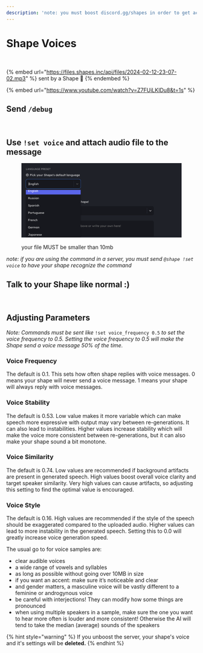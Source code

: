 ```yaml
---
description: 'note: you must boost discord.gg/shapes in order to get access to this feature.'
---
```


# Shape Voices

<figure><img src="../../.gitbook/assets/Shape Voice Feature Walkthrough.png" alt=""><figcaption></figcaption></figure>

{% embed url="https://files.shapes.inc/api/files/2024-02-12-23-07-02.mp3" %}
sent by a Shape :eyes:
{% endembed %}

{% embed url="https://www.youtube.com/watch?v=Z7FUiLKIDu8&t=1s" %}

## Send `/debug`

<figure><img src="../../.gitbook/assets/Screenshot 2024-02-12 at 11.09.27 PM.png" alt=""><figcaption></figcaption></figure>

## Use `!set voice` and attach audio file to the message

<figure><img src="../../.gitbook/assets/image (18).png" alt=""><figcaption><p>your file MUST be smaller than 10mb</p></figcaption></figure>

_note: if you are using the command in a server, you must send `@shape !set voice` to have your shape recognize the command_

## Talk to your Shape like normal :)&#x20;

<img src="../../.gitbook/assets/shoutingguy.png" alt="" data-size="original">

## Adjusting Parameters

_Note: Commands must be sent like_ `!set voice_frequency 0.5` _to set the voice frequency to 0.5. Setting the voice frequency to 0.5 will make the Shape send a voice message 50% of the time._

### Voice Frequency

The default is 0.1. This sets how often shape replies with voice messages. 0 means your shape will never send a voice message. 1 means your shape will always reply with voice messages.

### Voice Stability

The default is 0.53. Low value makes it more variable which can make speech more expressive with output may vary between re-generations. It can also lead to instabilities. Higher values increase stability which will make the voice more consistent between re-generations, but it can also make your shape sound a bit monotone.

### Voice Similarity

The default is 0.74. Low values are recommended if background artifacts are present in generated speech. High values boost overall voice clarity and target speaker similarity. Very high values can cause artifacts, so adjusting this setting to find the optimal value is encouraged.

### Voice Style

The default is 0.16. High values are recommended if the style of the speech should be exaggerated compared to the uploaded audio. Higher values can lead to more instability in the generated speech. Setting this to 0.0 will greatly increase voice generation speed.



The usual go to for voice samples are:

* clear audible voices
* a wide range of vowels and syllables
* as long as possible without going over 10MB in size
* if you want an accent: make sure it’s noticeable and clear
* and gender matters, a masculine voice will be vastly different to a feminine or androgynous voice
* be careful with interjections! They can modify how some things are pronounced
* when using multiple speakers in a sample, make sure the one you want to hear more often is louder and more consistent! Otherwise the AI will tend to take the median (average) sounds of the speakers

{% hint style="warning" %}
If you unboost the server, your shape's voice and it's settings will be **deleted.**
{% endhint %}
